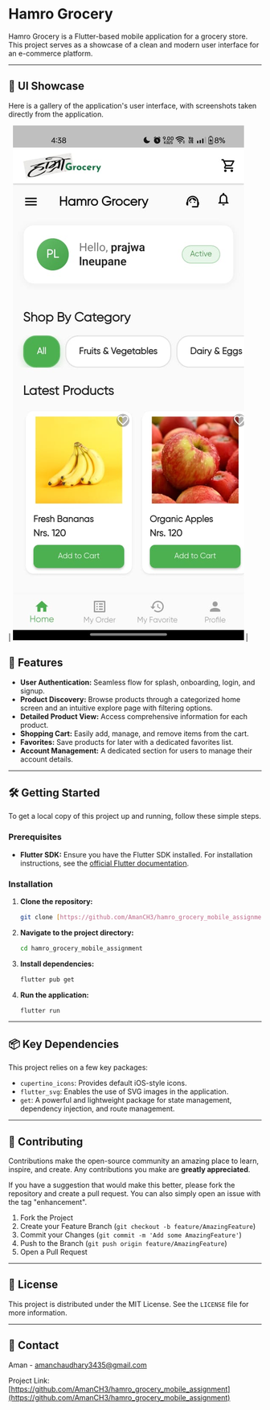 # Hamro Grocery

Hamro Grocery is a Flutter-based mobile application for a grocery store. This project serves as a showcase of a clean and modern user interface for an e-commerce platform.

---

## 📸 UI Showcase

Here is a gallery of the application's user interface, with screenshots taken directly from the application.


| ![UI](https://github.com/AmanCH3/hamro_grocery_mobile_assignment/blob/main/screenshot/0b1cd963-5f0a-4ba0-bc0d-c9466937ee82.jpg) |

## 🚀 Features

* **User Authentication:** Seamless flow for splash, onboarding, login, and signup.
* **Product Discovery:** Browse products through a categorized home screen and an intuitive explore page with filtering options.
* **Detailed Product View:** Access comprehensive information for each product.
* **Shopping Cart:** Easily add, manage, and remove items from the cart.
* **Favorites:** Save products for later with a dedicated favorites list.
* **Account Management:** A dedicated section for users to manage their account details.

---

## 🛠️ Getting Started

To get a local copy of this project up and running, follow these simple steps.

### Prerequisites

* **Flutter SDK:** Ensure you have the Flutter SDK installed. For installation instructions, see the [official Flutter documentation](https://flutter.dev/docs/get-started/install).

### Installation

1.  **Clone the repository:**
    ```sh
    git clone [https://github.com/AmanCH3/hamro_grocery_mobile_assignment.git](https://github.com/AmanCH3/hamro_grocery_mobile_assignment.git)
    ```
2.  **Navigate to the project directory:**
    ```sh
    cd hamro_grocery_mobile_assignment
    ```
3.  **Install dependencies:**
    ```sh
    flutter pub get
    ```
4.  **Run the application:**
    ```sh
    flutter run
    ```

---

## 📦 Key Dependencies

This project relies on a few key packages:

* `cupertino_icons`: Provides default iOS-style icons.
* `flutter_svg`: Enables the use of SVG images in the application.
* `get`: A powerful and lightweight package for state management, dependency injection, and route management.

---

## 🤝 Contributing

Contributions make the open-source community an amazing place to learn, inspire, and create. Any contributions you make are **greatly appreciated**.

If you have a suggestion that would make this better, please fork the repository and create a pull request. You can also simply open an issue with the tag "enhancement".

1.  Fork the Project
2.  Create your Feature Branch (`git checkout -b feature/AmazingFeature`)
3.  Commit your Changes (`git commit -m 'Add some AmazingFeature'`)
4.  Push to the Branch (`git push origin feature/AmazingFeature`)
5.  Open a Pull Request

---

## 📄 License

This project is distributed under the MIT License. See the `LICENSE` file for more information.

---

## 📧 Contact

Aman - amanchaudhary3435@gmail.com

Project Link: [https://github.com/AmanCH3/hamro_grocery_mobile_assignment](https://github.com/AmanCH3/hamro_grocery_mobile_assignment)
